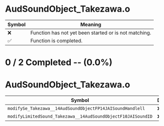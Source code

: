 # AudSoundObject_Takezawa.o
| Symbol | Meaning 
| ------------- | ------------- 
| :x: | Function has not yet been started or is not matching. 
| :white_check_mark: | Function is completed. 


# 0 / 2 Completed -- (0.0%)
# AudSoundObject_Takezawa.o
| Symbol | Decompiled? |
| ------------- | ------------- |
| `modifySe_Takezawa__14AudSoundObjectFP14JAISoundHandlell` | :x: |
| `modifyLimitedSound_Takezawa__14AudSoundObjectF10JAISoundID` | :x: |
